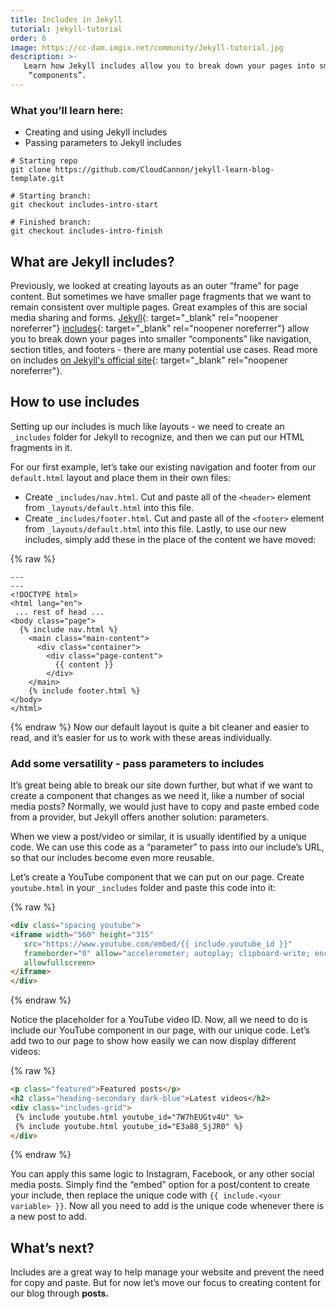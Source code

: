 ```yaml
---
title: Includes in Jekyll
tutorial: jekyll-tutorial
order: 6
image: https://cc-dam.imgix.net/community/Jekyll-tutorial.jpg
description: >-
   Learn how Jekyll includes allow you to break down your pages into smaller
    “components”.
---
```


### What you’ll learn here:

* Creating and using Jekyll includes
* Passing parameters to Jekyll includes

```shell
# Starting repo
git clone https://github.com/CloudCannon/jekyll-learn-blog-template.git

# Starting branch:
git checkout includes-intro-start

# Finished branch:
git checkout includes-intro-finish
```


## What are Jekyll includes?

Previously, we looked at creating layouts as an outer “frame” for page content. But sometimes we have smaller page fragments that we want to remain consistent over multiple pages. Great examples of this are social media sharing and forms. [Jekyll](https://jekyllrb.com/docs/includes/){: target="_blank" rel="noopener noreferrer"}&nbsp;[includes](https://jekyllrb.com/docs/includes/){: target="_blank" rel="noopener noreferrer"} allow you to break down your pages into smaller “components” like navigation, section titles, and footers - there are many potential use cases. Read more on includes [on Jekyll's official site](https://jekyllrb.com/docs/includes/){: target="_blank" rel="noopener noreferrer"}.

## How to use includes

Setting up our includes is much like layouts - we need to create an `_includes` folder for Jekyll to recognize, and then we can put our HTML fragments in it.

For our first example, let’s take our existing navigation and footer from our `default.html` layout and place them in their own files:

* Create `_includes/nav.html`. Cut and paste all of the `<header>` element from `_layouts/default.html` into this file.
* Create `_includes/footer.html`. Cut and paste all of the `<footer>` element from `_layouts/default.html` into this file.
Lastly, to use our new includes, simply add these in the place of the content we have moved:

{% raw %}
```plaintext
---
---
<!DOCTYPE html>
<html lang="en">
 ... rest of head ...
<body class="page">
  {% include nav.html %}
    <main class="main-content">
      <div class="container">
        <div class="page-content">
          {{ content }}
        </div>
    </main>
    {% include footer.html %}
</body>
</html>
```
{% endraw %}
Now our default layout is quite a bit cleaner and easier to read, and it’s easier for us to work with these areas individually.

### Add some versatility - pass parameters to includes

It’s great being able to break our site down further, but what if we want to create a component that changes as we need it, like a number of social media posts? Normally, we would just have to copy and paste embed code from a provider, but Jekyll offers another solution: parameters.

When we view a post/video or similar, it is usually identified by a unique code. We can use this code as a “parameter” to pass into our include’s URL, so that our includes become even more reusable.

Let’s create a YouTube component that we can put on our page. Create `youtube.html` in your `_includes` folder and paste this code into it:

{% raw %}
 ```html
<div class="spacing youtube">
<iframe width="560" height="315" 
	src="https://www.youtube.com/embed/{{ include.youtube_id }}" 
	frameborder="0" allow="accelerometer; autoplay; clipboard-write; encrypted-media; gyroscope; picture-in-picture" 
	allowfullscreen>
</iframe>
</div>
```
{% endraw %}

Notice the placeholder for a YouTube video ID. Now, all we need to do is include our YouTube component in our page, with our unique code. Let’s add two to our page to show how easily we can now display different videos:

{% raw %}
 ```html
<p class="featured">Featured posts</p>
<h2 class="heading-secondary dark-blue">Latest videos</h2>
<div class="includes-grid">
  {% include youtube.html youtube_id="7W7hEUGtv4U" %>
  {% include youtube.html youtube_id="E3a88_SjJR0" %}
</div>
```
{% endraw %}

You can apply this same logic to Instagram, Facebook, or any other social media posts. Simply find the “embed” option for a post/content to create your include, then replace the unique code with `{{ include.<your variable> }}`. Now all you need to add is the unique code whenever there is a new post to add.

## What’s next?

Includes are a great way to help manage your website and prevent the need for copy and paste. But for now let’s move our focus to creating content for our blog through **posts.**
